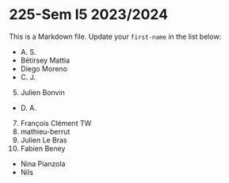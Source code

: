 # 225-Sem I5 2023/2024

This is a Markdown file.
Update your `first-name` in the list below:

* A. S.
* Bétirsey Mattia
* Diego Moreno
* C. J.
5) Julien Bonvin
* D. A.
7) François Clément TW
8) mathieu-berrut
9) Julien Le Bras
10) Fabien Beney
* Nina Pianzola
* Nils

